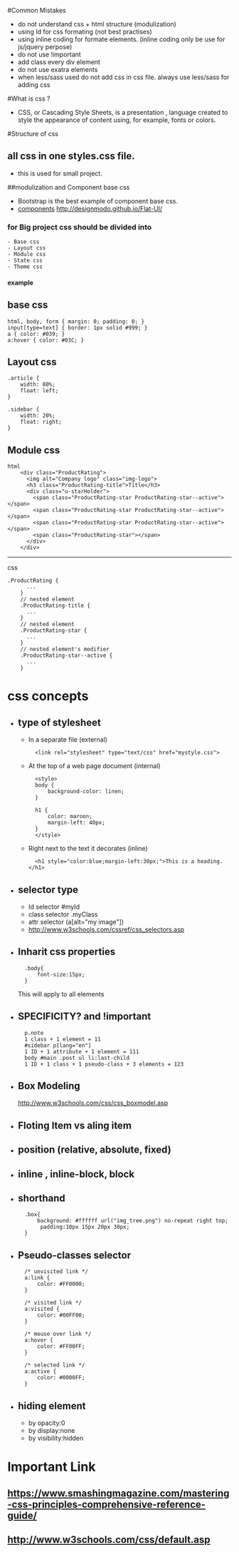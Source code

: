 #Common Mistakes 
- do not understand css + html structure (modulization)
- using Id for css formating (not best practises)
- using inline coding for formate elements. (inline coding only be use for js/jquery perpose)
- do not use !important
- add class every div element
- do not use exatra elements
- when less/sass used do not add css in css file. always use less/sass for adding css

#What is css ?
- CSS, or Cascading Style Sheets, is a presentation ,  language created to style the appearance of content using, for example, fonts or colors.

#Structure of css

## all css in one styles.css file.
- this is used for small project. 


##modulization and Component base css
- Bootstrap is the best example of component base css.
- [components](http://designmodo.github.io/Flat-UI/) 
http://designmodo.github.io/Flat-UI/

### for Big project css should be divided into
    - Base css
    - Layout css
    - Module css
    - State css
    - Theme css

#### example 
## base css
    html, body, form { margin: 0; padding: 0; }
    input[type=text] { border: 1px solid #999; }
    a { color: #039; }
    a:hover { color: #03C; }
    
## Layout css    
    .article {
        width: 80%;
        float: left;
    }
    
    .sidebar {
        width: 20%;
        float: right;
    }

## Module css
    html
        <div class="ProductRating">
          <img alt="Company logo" class="img-logo">
          <h3 class="ProductRating-title">Title</h3>
          <div class="u-starHolder">
            <span class="ProductRating-star ProductRating-star--active"></span>
            <span class="ProductRating-star ProductRating-star--active"></span>
            <span class="ProductRating-star ProductRating-star--active"></span>
            <span class="ProductRating-star"></span>
          </div>
        </div>
----------------------------   
        
css

    .ProductRating {
          ...
        }
        // nested element
        .ProductRating-title {
          ...
        }
        // nested element
        .ProductRating-star {
          ...
        }
        // nested element's modifier
        .ProductRating-star--active {
          ...
        }

# css concepts
- ## type of stylesheet
    - In a separate file (external)

            <link rel="stylesheet" type="text/css" href="mystyle.css">
            
    - At the top of a web page document (internal)
    
            <style>
            body {
                background-color: linen;
            }
            
            h1 {
                color: maroon;
                margin-left: 40px;
            } 
            </style>

    - Right next to the text it decorates (inline)
    
            <h1 style="color:blue;margin-left:30px;">This is a heading.</h1>
            
- ## selector type
    - Id selector #myId
    - class selector .myClass
    - attr selector (a[alt="my image"])
    - http://www.w3schools.com/cssref/css_selectors.asp
- ## Inharit css properties
        .body{
            font-size:15px;
        }
    This will apply to all elements

- ## SPECIFICITY? and !important

        p.note
        1 class + 1 element = 11
        #sidebar p[lang="en"]
        1 ID + 1 attribute + 1 element = 111
        body #main .post ul li:last-child
        1 ID + 1 class + 1 pseudo-class + 3 elements = 123

- ## Box Modeling
    http://www.w3schools.com/css/css_boxmodel.asp
- ## Floting Item vs aling item
- ## position (relative, absolute, fixed)
- ## inline , inline-block, block
- ## shorthand
        .box{
            background: #ffffff url("img_tree.png") no-repeat right top;
             padding:10px 15px 20px 30px;
        }
- ## Pseudo-classes selector
        /* unvisited link */
        a:link {
            color: #FF0000;
        }
        
        /* visited link */
        a:visited {
            color: #00FF00;
        }
        
        /* mouse over link */
        a:hover {
            color: #FF00FF;
        }
        
        /* selected link */
        a:active {
            color: #0000FF;
        }
- ## hiding element
    - by opacity:0
    - by display:none
    - by visibility:hidden


# Important Link
## https://www.smashingmagazine.com/mastering-css-principles-comprehensive-reference-guide/
## http://www.w3schools.com/css/default.asp







